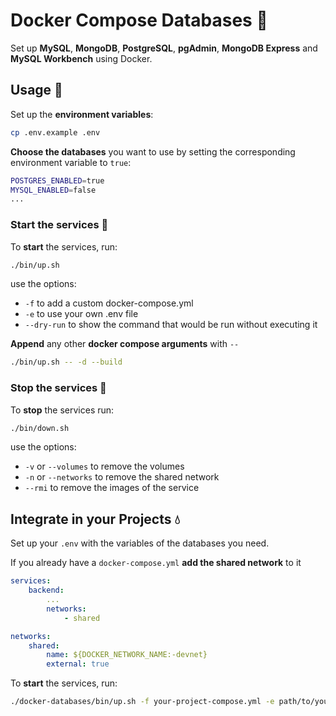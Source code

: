 # Docker Compose Databases 🐳

Set up **MySQL**, **MongoDB**, **PostgreSQL**, **pgAdmin**, **MongoDB Express** and **MySQL Workbench** using Docker.

## Usage 🐋

Set up the **environment variables**:

```bash
cp .env.example .env
```

**Choose the databases** you want to use by setting the corresponding environment variable to `true`:

```bash
POSTGRES_ENABLED=true
MYSQL_ENABLED=false
...
```

### Start the services 🐳

To **start** the services, run:

```bash
./bin/up.sh
```

use the options:
- `-f` to add a custom docker-compose.yml
- `-e` to use your own .env file
- `--dry-run` to show the command that would be run without executing it

**Append** any other **docker compose arguments** with `--`

```bash
./bin/up.sh -- -d --build
```

### Stop the services 🌊

To **stop** the services run:

```bash
./bin/down.sh
```

use the options:

- `-v` or `--volumes` to remove the volumes
- `-n` or `--networks` to remove the shared network
- `--rmi` to remove the images of the service

## Integrate in your Projects 💧

Set up your `.env` with the variables of the databases you need.

If you already have a `docker-compose.yml` **add the shared network** to it

```yml
services:
    backend:
        ...
        networks:
            - shared

networks:
    shared:
        name: ${DOCKER_NETWORK_NAME:-devnet}
        external: true
```

To **start** the services, run:

```bash
./docker-databases/bin/up.sh -f your-project-compose.yml -e path/to/your/.env
```